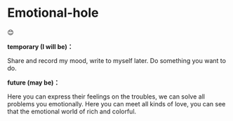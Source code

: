 # Emotional-hole
:blush:

**temporary (I will be)：**

Share and record my mood, write to myself later.
Do something you want to do. 


**future (may be)：**

 Here you can express their feelings on the troubles, we can solve all problems you emotionally.
 Here you can meet all kinds of love, you can see that the emotional world of rich and colorful.
